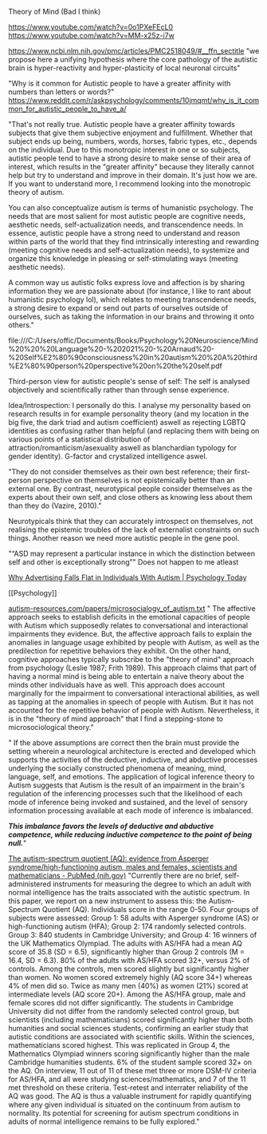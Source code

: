 Theory of Mind (Bad I think)

https://www.youtube.com/watch?v=0o1PXeFEcL0
https://www.youtube.com/watch?v=MM-x25z-i7w

https://www.ncbi.nlm.nih.gov/pmc/articles/PMC2518049/#__ffn_sectitle
"we propose here a unifying hypothesis where the core pathology of the autistic brain is hyper-reactivity and hyper-plasticity of local neuronal circuits"


"Why is it common for Autistic people to have a greater affinity with numbers than letters or words?"
https://www.reddit.com/r/askpsychology/comments/10jmqmt/why_is_it_common_for_autistic_people_to_have_a/

"That's not really true. Autistic people have a greater affinity towards subjects that give them subjective enjoyment and fulfillment. Whether that subject ends up being, numbers, words, horses, fabric types, etc., depends on the individual. Due to this monotropic interest in one or so subjects, autistic people tend to have a strong desire to make sense of their area of interest, which results in the "greater affinity" because they literally cannot help but try to understand and improve in their domain. It's just how we are. If you want to understand more, I recommend looking into the monotropic theory of autism.

You can also conceptualize autism is terms of humanistic psychology. The needs that are most salient for most autistic people are cognitive needs, aesthetic needs, self-actualization needs, and transcendence needs. In essence, autistic people have a strong need to understand and reason within parts of the world that they find intrinsically interesting and rewarding (meeting cognitive needs and self-actualization needs), to systemize and organize this knowledge in pleasing or self-stimulating ways (meeting aesthetic needs).

A common way us autistic folks express love and affection is by sharing information they we are passionate about (for instance, I like to rant about humanistic psychology lol), which relates to meeting transcendence needs, a strong desire to expand or send out parts of ourselves outside of ourselves, such as taking the information in our brains and throwing it onto others."


file:///C:/Users/offic/Documents/Books/Psychology%20Neuroscience/Mind%20%20%20Language%20-%202021%20-%20Arnaud%20-%20Self%E2%80%90consciousness%20in%20autism%20%20A%20third%E2%80%90person%20perspective%20on%20the%20self.pdf

Third-person view for autistic people's sense of self: The self is analysed objectively and scientifically rather than through sense experience. 

Idea/Introspection: I personally do this. I analyse my personality based on research results in for example personality theory (and my location in the big five, the dark triad and autism coefficient) aswell as rejecting LGBTQ identities as confusing rather than helpful (and replacing them with being on various points of a statistical distribution of attraction/romanticism/asexuality aswell as blanchardian typology for gender identity). G-factor and crystalized intelligence aswel. 

"They do not consider themselves as their own best reference; their first-person perspective on themselves is not epistemically better than an external one. By contrast, neurotypical people consider themselves as the experts about their own self, and close others as knowing less about them than they do (Vazire, 2010)."

Neurotypicals think that they can accurately introspect on themselves, not realising the epistemic troubles of the lack of externalist constraints on such things. Another reason we need more autistic people in the gene pool. 

"“ASD may represent a particular instance in which the distinction between self and other is exceptionally strong”"
Does not happen to me atleast



[Why Advertising Falls Flat in Individuals With Autism | Psychology Today](https://www.psychologytoday.com/us/blog/the-fallible-mind/201708/why-advertising-falls-flat-in-individuals-autism)


[[Psychology]]

[autism-resources.com/papers/microsocialogy_of_autism.txt](http://www.autism-resources.com/papers/microsocialogy_of_autism.txt)
" The affective approach seeks to establish deficits in the emotional
capacities of people with Autism which supposedly relates to conversational
and interactional impairments they evidence. But, the affective approach
fails to explain the anomalies in language usage exhibited by people with
Autism, as well as the predilection for repetitive behaviors they exhibit.
      On the other hand, cognitive approaches typically subscribe to the
"theory of mind" approach from psychology (Leslie 1987; Frith 1989). This
approach claims that part of having a normal mind is being able to entertain
a naive theory about the minds other individuals have as well. This approach
does account marginally for the impairment to conversational interactional
abilities, as well as tapping at the anomalies in speech of people with
Autism. But it has not accounted for the repetitive behavior of people with
Autism. Nevertheless, it is in the "theory of mind approach" that I find a
stepping-stone to microsociological theory."

" If the above assumptions are correct then the brain must provide the
setting wherein a neurological architecture is erected and developed which
supports the activities of the deductive, inductive, and abductive processes
underlying the socially constructed phenomena of meaning, mind, language,
self, and emotions. The application of logical inference theory to Autism
suggests that Autism is the result of an impairment in the brain's regulation
of the inferencing processes such that the likelihood of each mode of
inference being invoked and sustained, and the level of sensory information
processing available at each mode of inference is imbalanced. 

***This
imbalance favors the levels of deductive and abductive competence, while
reducing inductive competence to the point of being null.***"



[The autism-spectrum quotient (AQ): evidence from Asperger syndrome/high-functioning autism, males and females, scientists and mathematicians - PubMed (nih.gov)](https://pubmed.ncbi.nlm.nih.gov/11439754/)
"Currently there are no brief, self-administered instruments for measuring the degree to which an adult with normal intelligence has the traits associated with the autistic spectrum. In this paper, we report on a new instrument to assess this: the Autism-Spectrum Quotient (AQ). Individuals score in the range 0-50. Four groups of subjects were assessed: Group 1: 58 adults with Asperger syndrome (AS) or high-functioning autism (HFA); Group 2: 174 randomly selected controls. Group 3: 840 students in Cambridge University; and Group 4: 16 winners of the UK Mathematics Olympiad. The adults with AS/HFA had a mean AQ score of 35.8 (SD = 6.5), significantly higher than Group 2 controls (M = 16.4, SD = 6.3). 80% of the adults with AS/HFA scored 32+, versus 2% of controls. Among the controls, men scored slightly but significantly higher than women. No women scored extremely highly (AQ score 34+) whereas 4% of men did so. Twice as many men (40%) as women (21%) scored at intermediate levels (AQ score 20+). Among the AS/HFA group, male and female scores did not differ significantly. The students in Cambridge University did not differ from the randomly selected control group, but scientists (including mathematicians) scored significantly higher than both humanities and social sciences students, confirming an earlier study that autistic conditions are associated with scientific skills. Within the sciences, mathematicians scored highest. This was replicated in Group 4, the Mathematics Olympiad winners scoring significantly higher than the male Cambridge humanities students. 6% of the student sample scored 32+ on the AQ. On interview, 11 out of 11 of these met three or more DSM-IV criteria for AS/HFA, and all were studying sciences/mathematics, and 7 of the 11 met threshold on these criteria. Test-retest and interrater reliability of the AQ was good. The AQ is thus a valuable instrument for rapidly quantifying where any given individual is situated on the continuum from autism to normality. Its potential for screening for autism spectrum conditions in adults of normal intelligence remains to be fully explored."